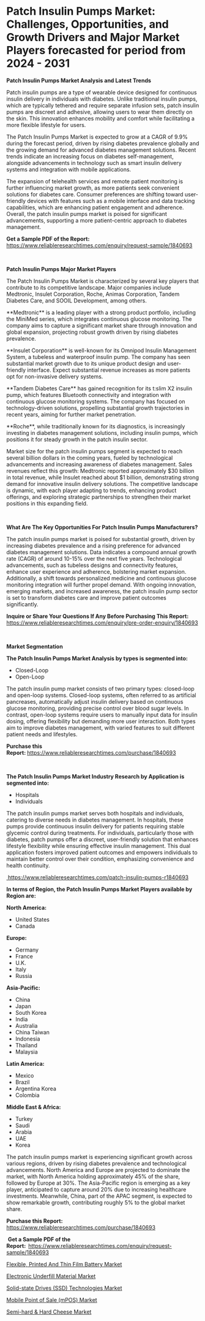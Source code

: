 <p><h1>Patch Insulin Pumps Market: Challenges, Opportunities, and Growth Drivers and Major Market Players forecasted for period from 2024 - 2031</h1></p><p><strong>Patch Insulin Pumps Market Analysis and Latest Trends</strong></p>
<p><p>Patch insulin pumps are a type of wearable device designed for continuous insulin delivery in individuals with diabetes. Unlike traditional insulin pumps, which are typically tethered and require separate infusion sets, patch insulin pumps are discreet and adhesive, allowing users to wear them directly on the skin. This innovation enhances mobility and comfort while facilitating a more flexible lifestyle for users.</p><p>The Patch Insulin Pumps Market is expected to grow at a CAGR of 9.9% during the forecast period, driven by rising diabetes prevalence globally and the growing demand for advanced diabetes management solutions. Recent trends indicate an increasing focus on diabetes self-management, alongside advancements in technology such as smart insulin delivery systems and integration with mobile applications. </p><p>The expansion of telehealth services and remote patient monitoring is further influencing market growth, as more patients seek convenient solutions for diabetes care. Consumer preferences are shifting toward user-friendly devices with features such as a mobile interface and data tracking capabilities, which are enhancing patient engagement and adherence. Overall, the patch insulin pumps market is poised for significant advancements, supporting a more patient-centric approach to diabetes management.</p></p>
<p><strong>Get a Sample PDF of the Report:&nbsp;</strong> <a href="https://www.reliableresearchtimes.com/enquiry/request-sample/1840693?utm_campaign=1572&utm_medium=2&utm_source=Github&utm_content=ia&utm_term=19102024&utm_id=patch-insulin-pumps">https://www.reliableresearchtimes.com/enquiry/request-sample/1840693</a></p>
<p>&nbsp;</p>
<p><strong>Patch Insulin Pumps Major Market Players</strong></p>
<p><p>The Patch Insulin Pumps Market is characterized by several key players that contribute to its competitive landscape. Major companies include Medtronic, Insulet Corporation, Roche, Animas Corporation, Tandem Diabetes Care, and SOOIL Development, among others.</p><p>**Medtronic** is a leading player with a strong product portfolio, including the MiniMed series, which integrates continuous glucose monitoring. The company aims to capture a significant market share through innovation and global expansion, projecting robust growth driven by rising diabetes prevalence.</p><p>**Insulet Corporation** is well-known for its Omnipod Insulin Management System, a tubeless and waterproof insulin pump. The company has seen substantial market growth due to its unique product design and user-friendly interface. Expect substantial revenue increases as more patients opt for non-invasive delivery systems.</p><p>**Tandem Diabetes Care** has gained recognition for its t:slim X2 insulin pump, which features Bluetooth connectivity and integration with continuous glucose monitoring systems. The company has focused on technology-driven solutions, propelling substantial growth trajectories in recent years, aiming for further market penetration.</p><p>**Roche**, while traditionally known for its diagnostics, is increasingly investing in diabetes management solutions, including insulin pumps, which positions it for steady growth in the patch insulin sector.</p><p>Market size for the patch insulin pumps segment is expected to reach several billion dollars in the coming years, fueled by technological advancements and increasing awareness of diabetes management. Sales revenues reflect this growth: Medtronic reported approximately $30 billion in total revenue, while Insulet reached about $1 billion, demonstrating strong demand for innovative insulin delivery solutions. The competitive landscape is dynamic, with each player adapting to trends, enhancing product offerings, and exploring strategic partnerships to strengthen their market positions in this expanding field.</p></p>
<p>&nbsp;</p>
<p><strong>What Are The Key Opportunities For Patch Insulin Pumps Manufacturers?</strong></p>
<p><p>The patch insulin pumps market is poised for substantial growth, driven by increasing diabetes prevalence and a rising preference for advanced diabetes management solutions. Data indicates a compound annual growth rate (CAGR) of around 10-15% over the next five years. Technological advancements, such as tubeless designs and connectivity features, enhance user experience and adherence, bolstering market expansion. Additionally, a shift towards personalized medicine and continuous glucose monitoring integration will further propel demand. With ongoing innovation, emerging markets, and increased awareness, the patch insulin pump sector is set to transform diabetes care and improve patient outcomes significantly.</p></p>
<p><strong>Inquire or Share Your Questions If Any Before Purchasing This Report:</strong> <a href="https://www.reliableresearchtimes.com/enquiry/pre-order-enquiry/1840693?utm_campaign=1572&utm_medium=2&utm_source=Github&utm_content=ia&utm_term=19102024&utm_id=patch-insulin-pumps">https://www.reliableresearchtimes.com/enquiry/pre-order-enquiry/1840693</a></p>
<p>&nbsp;</p>
<p><strong>Market Segmentation</strong></p>
<p><strong>The Patch Insulin Pumps Market Analysis by types is segmented into:</strong></p>
<p><ul><li>Closed-Loop</li><li>Open-Loop</li></ul></p>
<p><p>The patch insulin pump market consists of two primary types: closed-loop and open-loop systems. Closed-loop systems, often referred to as artificial pancreases, automatically adjust insulin delivery based on continuous glucose monitoring, providing precise control over blood sugar levels. In contrast, open-loop systems require users to manually input data for insulin dosing, offering flexibility but demanding more user interaction. Both types aim to improve diabetes management, with varied features to suit different patient needs and lifestyles.</p></p>
<p><strong>Purchase this Report:&nbsp;</strong><a href="https://www.reliableresearchtimes.com/purchase/1840693?utm_campaign=1572&utm_medium=2&utm_source=Github&utm_content=ia&utm_term=19102024&utm_id=patch-insulin-pumps">https://www.reliableresearchtimes.com/purchase/1840693</a></p>
<p>&nbsp;</p>
<p><strong>The Patch Insulin Pumps Market Industry Research by Application is segmented into:</strong></p>
<p><ul><li>Hospitals</li><li>Individuals</li></ul></p>
<p><p>The patch insulin pumps market serves both hospitals and individuals, catering to diverse needs in diabetes management. In hospitals, these pumps provide continuous insulin delivery for patients requiring stable glycemic control during treatments. For individuals, particularly those with diabetes, patch pumps offer a discreet, user-friendly solution that enhances lifestyle flexibility while ensuring effective insulin management. This dual application fosters improved patient outcomes and empowers individuals to maintain better control over their condition, emphasizing convenience and health continuity.</p></p>
<p><a href="https://www.reliableresearchtimes.com/patch-insulin-pumps-r1840693?utm_campaign=1572&utm_medium=2&utm_source=Github&utm_content=ia&utm_term=19102024&utm_id=patch-insulin-pumps">&nbsp;https://www.reliableresearchtimes.com/patch-insulin-pumps-r1840693</a></p>
<p><strong>In terms of Region, the Patch Insulin Pumps Market Players available by Region are:</strong></p>
<p>
    <p> <strong> North America: </strong>
        <ul>
            <li>United States</li>
            <li>Canada</li>
        </ul>
        </p> 
    <p> <strong> Europe: </strong>
        <ul>
            <li>Germany</li>
            <li>France</li>
            <li>U.K.</li>
            <li>Italy</li>
            <li>Russia</li>
        </ul>
        </p> 
    <p> <strong> Asia-Pacific: </strong>
        <ul>
            <li>China</li>
            <li>Japan</li>
            <li>South Korea</li>
            <li>India</li>
            <li>Australia</li>
            <li>China Taiwan</li>
            <li>Indonesia</li>
            <li>Thailand</li>
            <li>Malaysia</li>
        </ul>
        </p> 
    <p> <strong> Latin America: </strong>
        <ul>
            <li>Mexico</li>
            <li>Brazil</li>
            <li>Argentina Korea</li>
            <li>Colombia</li>
        </ul>
        </p> 
    <p> <strong> Middle East & Africa: </strong>
        <ul>
            <li>Turkey</li>
            <li>Saudi</li>
            <li>Arabia</li>
            <li>UAE</li>
            <li>Korea</li>
        </ul>
    </p>
    </p>
<p><p>The patch insulin pumps market is experiencing significant growth across various regions, driven by rising diabetes prevalence and technological advancements. North America and Europe are projected to dominate the market, with North America holding approximately 45% of the share, followed by Europe at 30%. The Asia-Pacific region is emerging as a key player, anticipated to capture around 20% due to increasing healthcare investments. Meanwhile, China, part of the APAC segment, is expected to show remarkable growth, contributing roughly 5% to the global market share.</p></p>
<p><strong>Purchase this Report: </strong><a href="https://www.reliableresearchtimes.com/purchase/1840693?utm_campaign=1572&utm_medium=2&utm_source=Github&utm_content=ia&utm_term=19102024&utm_id=patch-insulin-pumps">https://www.reliableresearchtimes.com/purchase/1840693</a></p>
<p>&nbsp;<strong>Get a Sample PDF of the Report:&nbsp;&nbsp;</strong><a href="https://www.reliableresearchtimes.com/enquiry/request-sample/1840693?utm_campaign=1572&utm_medium=2&utm_source=Github&utm_content=ia&utm_term=19102024&utm_id=patch-insulin-pumps">https://www.reliableresearchtimes.com/enquiry/request-sample/1840693</a></p>
<p><strong></strong></p>
<p><p><a href="https://www.linkedin.com/pulse/flexible-printed-thin-film-battery-market-trends-growth-outlook-uwntc?utm_campaign=1572&utm_medium=2&utm_source=Github&utm_content=ia&utm_term=19102024&utm_id=patch-insulin-pumps">Flexible, Printed And Thin Film Battery Market</a></p><p><a href="https://www.linkedin.com/pulse/disruption-innovation-electronic-underfill-material-louse?utm_campaign=1572&utm_medium=2&utm_source=Github&utm_content=ia&utm_term=19102024&utm_id=patch-insulin-pumps">Electronic Underfill Material Market</a></p><p><a href="https://www.linkedin.com/pulse/global-perspectives-solid-state-drives-ssd-technologies-market-xf2oc?utm_campaign=1572&utm_medium=2&utm_source=Github&utm_content=ia&utm_term=19102024&utm_id=patch-insulin-pumps">Solid-state Drives (SSD) Technologies Market</a></p><p><a href="https://www.linkedin.com/pulse/mobile-point-sale-mpos-revenue-growth-report-2024-utvae?utm_campaign=1572&utm_medium=2&utm_source=Github&utm_content=ia&utm_term=19102024&utm_id=patch-insulin-pumps">Mobile Point of Sale (mPOS) Market</a></p><p><a href="https://www.linkedin.com/pulse/future-semi-hard-hard-cheese-market-global-forecast-v72ve?utm_campaign=1572&utm_medium=2&utm_source=Github&utm_content=ia&utm_term=19102024&utm_id=patch-insulin-pumps">Semi-hard & Hard Cheese Market</a></p></p>
